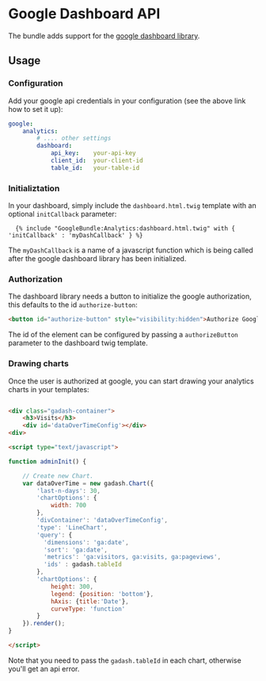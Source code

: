 Google Dashboard API
====================

The bundle adds support for the [google dashboard library](http://googledevelopers.blogspot.com/2012/05/new-google-analytics-easy-dashboard.html). 

## Usage


### Configuration

Add your google api credentials in your configuration (see the above link how to set it up):

``` yml
google:
    analytics:
	    # .... other settings 
        dashboard: 
            api_key:    your-api-key
            client_id:  your-client-id
            table_id:   your-table-id
```

### Initializtation

In your dashboard, simply include the `dashboard.html.twig` template with an optional `initCallback` parameter:

``` jinja
  {% include "GoogleBundle:Analytics:dashboard.html.twig" with { 'initCallback' : 'myDashCallback' } %}
```

The `myDashCallback` is a name of a javascript function which is being called after the google dashboard library has been initialized.


### Authorization

The dashboard library needs a button to initialize the google authorization, this defaults to the id `authorize-button`:

``` html
<button id="authorize-button" style="visibility:hidden">Authorize Google Analytics</button>
```

The id of the element can be configured by passing a `authorizeButton` parameter to the dashboard twig template.

### Drawing charts

Once the user is authorized at google, you can start drawing your analytics charts in your templates:

``` html

<div class="gadash-container">
    <h3>Visits</h3>
    <div id='dataOverTimeConfig'></div>
<div>

<script type="text/javascript">

function adminInit() {

    // Create new Chart.
    var dataOverTime = new gadash.Chart({
	    'last-n-days': 30,
        'chartOptions': {
            width: 700
        },
        'divContainer': 'dataOverTimeConfig',
        'type': 'LineChart',
        'query': {
          'dimensions': 'ga:date',
          'sort': 'ga:date',
          'metrics': 'ga:visitors, ga:visits, ga:pageviews',
          'ids' : gadash.tableId      
        },
        'chartOptions': {
            height: 300,
            legend: {position: 'bottom'},
            hAxis: {title:'Date'},
            curveType: 'function'
        }
    }).render();
}

</script>
```

Note that you need to pass the `gadash.tableId` in each chart, otherwise you'll get an api error.



